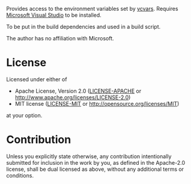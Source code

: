 Provides access to the environment variables set by [vcvars](https://learn.microsoft.com/en-us/cpp/build/building-on-the-command-line#use-the-developer-tools-in-an-existing-command-window). Requires [Microsoft Visual Studio](https://visualstudio.microsoft.com/) to be installed.

To be put in the build dependencies and used in a build script.

The author has no affiliation with Microsoft.

# License

Licensed under either of

* Apache License, Version 2.0
  ([LICENSE-APACHE](LICENSE-APACHE) or http://www.apache.org/licenses/LICENSE-2.0)
* MIT license
  ([LICENSE-MIT](LICENSE-MIT) or http://opensource.org/licenses/MIT)

at your option.

# Contribution

Unless you explicitly state otherwise, any contribution intentionally submitted for inclusion in the work by you, as defined in the Apache-2.0 license, shall be dual licensed as above, without any additional terms or conditions.
